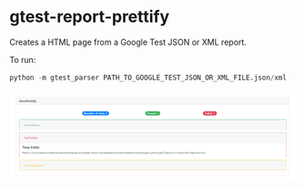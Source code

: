 # gtest-report-prettify
Creates a HTML page from a Google Test JSON or XML report.

To run:
```python
python -m gtest_parser PATH_TO_GOOGLE_TEST_JSON_OR_XML_FILE.json/xml
```
![Example HTML Output](html_output_example.PNG)
